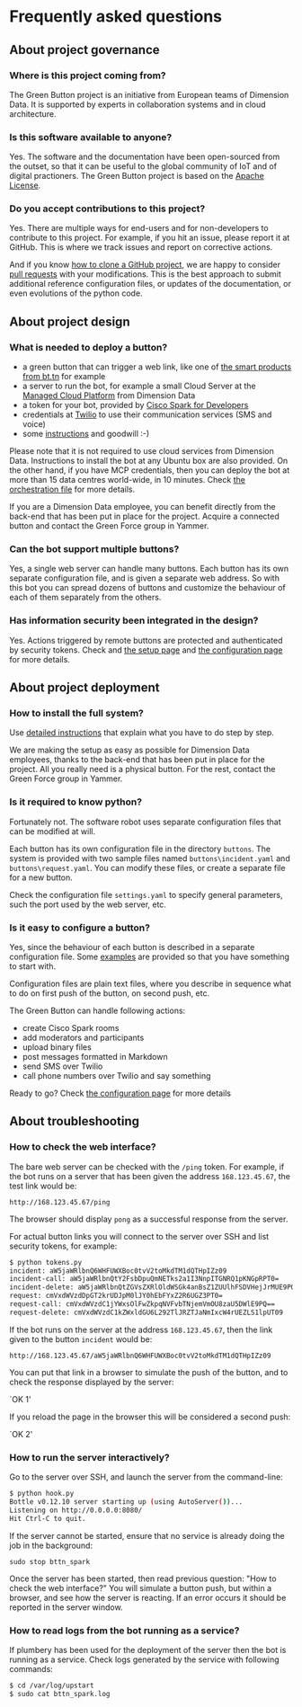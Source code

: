 # Frequently asked questions

## About project governance

### Where is this project coming from?

The Green Button project is an initiative from European teams of Dimension Data. It is supported by experts in collaboration systems and in cloud architecture.

### Is this software available to anyone?

Yes. The software and the documentation have been open-sourced from the outset, so that it can be useful to the global community of IoT and of digital practioners. The Green Button project is based on the [Apache License](https://www.apache.org/licenses/LICENSE-2.0).

### Do you accept contributions to this project?

Yes. There are multiple ways for end-users and for non-developers to contribute to this project. For example, if you hit an issue, please report it at GitHub. This is where we track issues and report on corrective actions.

And if you know [how to clone a GitHub project](https://help.github.com/articles/cloning-a-repository/), we are happy to consider [pull requests](https://help.github.com/articles/about-pull-requests/) with your modifications. This is the best approach to submit additional reference configuration files, or updates of the documentation, or even evolutions of the python code.

## About project design

### What is needed to deploy a button?

* a green button that can trigger a web link, like one of [the smart products from bt.tn](https://bt.tn/shop/) for example
* a server to run the bot, for example a small Cloud Server at the [Managed Cloud Platform](http://www.dimensiondata.com/Global/Solutions/Cloud/) from Dimension Data
* a token for your bot, provided by [Cisco Spark for Developers](https://developer.ciscospark.com/index.html)
* credentials at [Twilio](https://www.twilio.com) to use their communication services (SMS and voice)
* some [instructions](setup.md) and goodwill :-)

Please note that it is not required to use cloud services from Dimension Data. Instructions to install the bot at any Ubuntu box are also provided. On the other hand, if you have MCP credentials, then you can deploy the bot at more than 15 data centres world-wide, in 10 minutes. Check [the orchestration file](../fittings.yaml) for more details.

If you are a Dimension Data employee, you can benefit directly from the back-end that has been put in place for the project. Acquire a connected button and contact the Green Force group in Yammer.

### Can the bot support multiple buttons?

Yes, a single web server can handle many buttons. Each button has its own separate configuration file, and is given a separate
web address. So with this bot you can spread dozens of buttons and customize the behaviour of each of them separately from the others.

### Has information security been integrated in the design?

Yes. Actions triggered by remote buttons are protected and authenticated by security tokens. Check and  [the setup page](setup.md) and [the configuration page](configuration.md) for more details.

## About project deployment

### How to install the full system?

Use [detailed instructions](setup.md) that explain what you have to do step by step.

We are making the setup as easy as possible for Dimension Data employees, thanks to the back-end that has been put in place for the project. All you really need is a physical button. For the rest, contact the Green Force group in Yammer.

### Is it required to know python?

Fortunately not. The software robot uses separate configuration files that can be modified at will.

Each button has its own configuration file in the directory `buttons`. The system is provided with
two sample files named `buttons\incident.yaml` and `buttons\request.yaml`.
You can modify these files, or create a separate file for a new button.

Check the configuration file `settings.yaml` to specify general parameters, such the port used by the web server, etc.

### Is it easy to configure a button?

Yes, since the behaviour of each button is described in a separate configuration file.
Some [examples](../buttons) are provided so that you have something to start with.

Configuration files are plain text files, where you describe in sequence what to do
on first push of the button, on second push, etc.

The Green Button can handle following actions:
* create Cisco Spark rooms
* add moderators and participants
* upload binary files
* post messages formatted in Markdown
* send SMS over Twilio
* call phone numbers over Twilio and say something

Ready to go? Check [the configuration page](configuration.md) for more details

## About troubleshooting

### How to check the web interface?

The bare web server can be checked with the `/ping` token.
For example, if the bot runs on a server that has been given the address `168.123.45.67`, the test link would be:

`http://168.123.45.67/ping`

The browser should display `pong` as a successful response from the server.

For actual button links you will connect to the server over SSH and list security tokens, for example:

```bash
$ python tokens.py
incident: aW5jaWRlbnQ6WHFUWXBoc0tvV2toMkdTM1dQTHpIZz09
incident-call: aW5jaWRlbnQtY2FsbDpuQmNETks2a1I3NnpITGNRQ1pKNGpRPT0=
incident-delete: aW5jaWRlbnQtZGVsZXRlOldWSGk4anBsZ1ZUUlhFSDVHejJrMUE9PQ==
request: cmVxdWVzdDpGT2krUDJpM0lJY0hEbFYxZ2R6UGZ3PT0=
request-call: cmVxdWVzdC1jYWxsOlFwZkpqNVFvbTNjemVmOU8zaU5DWlE9PQ==
request-delete: cmVxdWVzdC1kZWxldGU6L292TlJRZTJaNmIxcW4rUEZLS1lpUT09
```

If the bot runs on the server at the address `168.123.45.67`, then the link given to the button `incident` would be:

`http://168.123.45.67/aW5jaWRlbnQ6WHFUWXBoc0tvV2toMkdTM1dQTHpIZz09`

You can put that link in a browser to simulate the push of the button, and to check the response displayed by the server:

`OK 1'

If you reload the page in the browser this will be considered a second push:

`OK 2'

### How to run the server interactively?

Go to the server over SSH, and launch the server from the command-line:

```bash
$ python hook.py
Bottle v0.12.10 server starting up (using AutoServer())...
Listening on http://0.0.0.0:8080/
Hit Ctrl-C to quit.
```

If the server cannot be started, ensure that no service is already doing the job in the background:

`sudo stop bttn_spark`

Once the server has been started, then read previous question: "How to check the web interface?" You will simulate a button push, but within a browser, and see how the server is reacting. If an error occurs it should be reported in the server window.

### How to read logs from the bot running as a service?

If plumbery has been used for the deployment of the server then the bot is running as a service. Check logs generated by the service with following commands:

```bash
$ cd /var/log/upstart
$ sudo cat bttn_spark.log
```

